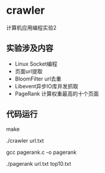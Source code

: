 # crawler
计算机应用编程实验2

## 实验涉及内容

- Linux Socket编程
- 页面url提取
- BloomFilter url去重
- Libevent异步IO库并发抓取
- PageRank 计算权重最高的十个页面


## 代码运行
make

./crawler url.txt

gcc pagerank.c -o pagerank 

./pagerank url.txt top10.txt
